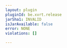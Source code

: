 ```yaml
---
layout: plugin
pluginId: be.xvrt.release
jarSha1: INVALID
isJarAvailable: false
error: NONE
violations: []

---
```


